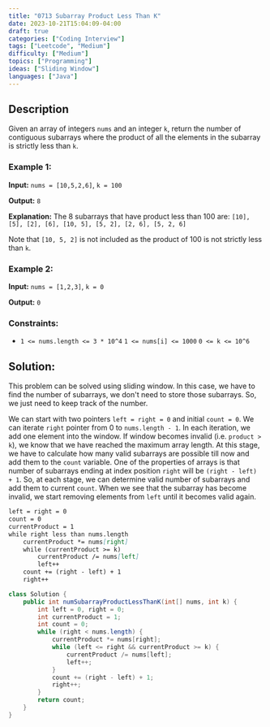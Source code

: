 ```yaml
---
title: "0713 Subarray Product Less Than K"
date: 2023-10-21T15:04:09-04:00
draft: true
categories: ["Coding Interview"]
tags: ["Leetcode", "Medium"]
difficulty: ["Medium"]
topics: ["Programming"]
ideas: ["Sliding Window"]
languages: ["Java"]
---
```


## Description

Given an array of integers `nums` and an integer `k`, return the number of contiguous subarrays where the product of all the elements in the subarray is strictly less than `k`.

### Example 1:

**Input:** `nums = [10,5,2,6]`, `k = 100`

**Output:** `8`

**Explanation:** The 8 subarrays that have product less than 100 are:
`[10], [5], [2], [6], [10, 5], [5, 2], [2, 6], [5, 2, 6]`

Note that `[10, 5, 2]` is not included as the product of 100 is not strictly less than `k`.

### Example 2:

**Input:** `nums = [1,2,3]`, `k = 0`

**Output:** `0`
 
### Constraints:

- `1 <= nums.length <= 3 * 10^4`
`1 <= nums[i] <= 1000`
`0 <= k <= 10^6`

## Solution:

This problem can be solved using sliding window. In this case, we have to find the number of subarrays, we don't need to store those subarrays. So, we just need to keep track of the number.

We can start with two pointers `left = right = 0` and initial `count = 0`. We can iterate `right` pointer from 0 to `nums.length - 1`. In each iteration, we add one element into the window. If window becomes invalid (i.e. `product > k`), we know that we have reached the maximum array length. At this stage, we have to calculate how many valid subarrays are possible till now and add them to the `count` variable. One of the properties of arrays is that number of subarrays ending at index position `right` will be `(right - left) + 1`. So, at each stage, we can determine valid number of subarrays and add them to current `count`. When we see that the subarray has become invalid, we start removing elements from `left` until it becomes valid again.

```markdown
left = right = 0
count = 0
currentProduct = 1
while right less than nums.length
    currentProduct *= nums[right]
    while (currentProduct >= k)
        currentProduct /= nums[left]
        left++
    count += (right - left) + 1 
    right++
```

```java
class Solution {
    public int numSubarrayProductLessThanK(int[] nums, int k) {
        int left = 0, right = 0;
        int currentProduct = 1;
        int count = 0;
        while (right < nums.length) {
            currentProduct *= nums[right];
            while (left <= right && currentProduct >= k) {
                currentProduct /= nums[left];
                left++;
            }
            count += (right - left) + 1;
            right++;
        }
        return count;
    }
}
```